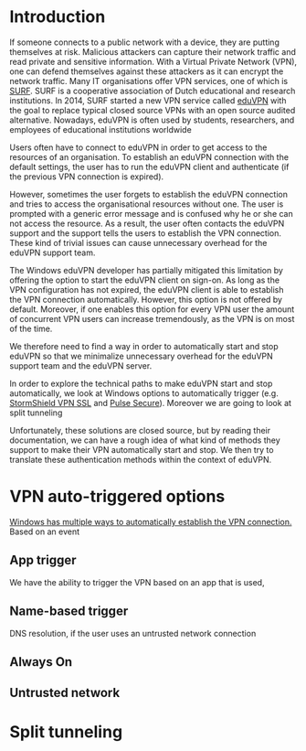 # Introduction
If someone connects to a public network with a device, they are putting themselves at risk. Malicious attackers can capture their network traffic and read private and sensitive information. With a Virtual Private Network (VPN), one can defend themselves against these attackers as it can encrypt the network traffic. Many IT organisations offer VPN services, one of which is [SURF](https://www.surf.nl/en/about-surf). SURF is a cooperative association of Dutch educational and research institutions. In 2014, SURF started a new VPN service called [eduVPN](https://www.surf.nl/en/eduvpn/about-eduvpn?dst=n1173) with the goal to replace typical closed source VPNs with an open source audited alternative. Nowadays, eduVPN is often used by students, researchers, and employees of educational institutions worldwide

Users often have to connect to eduVPN in order to get access to the resources of an organisation. To establish an eduVPN connection with the default settings, the user has to run the eduVPN client and authenticate (if the previous VPN connection is expired). 

However, sometimes the user forgets to establish the eduVPN connection and tries to access the organisational resources without one. The user is prompted with a generic error message and is confused why he or she can not access the resource. As a result, the user often contacts the eduVPN support and the support tells the users to establish the VPN connection. These kind of trivial issues can cause unnecessary overhead for the eduVPN support team.  

The Windows eduVPN developer has partially mitigated this limitation by offering the option to start the eduVPN client on sign-on. As long as the VPN configuration has not expired, the eduVPN client is able to establish the VPN connection automatically. However, this option is not offered by default. Moreover, if one enables this option for every VPN user the amount of concurrent VPN users can increase tremendously, as the VPN is on most of the time.

We therefore need to find a way in order to automatically start and stop eduVPN so that we minimalize unnecessary overhead for the eduVPN support team and the eduVPN server. 

In order to explore the technical paths to make eduVPN start and stop automatically, we look at Windows options to automatically trigger   (e.g. [StormShield VPN SSL](https://vpn.stormshield.eu/) and [Pulse Secure](https://www.pulsesecure.net/products/remote-access-overview)). Moreover we are going to look at split tunneling


Unfortunately, these solutions are closed source, but by reading their documentation, we can have a rough idea of what kind of methods they support to make their VPN automatically start and stop. We then try to translate these authentication methods within the context of eduVPN.

# VPN auto-triggered options
[Windows has multiple ways to automatically establish the VPN connection.](https://docs.microsoft.com/en-us/windows/security/identity-protection/vpn/vpn-auto-trigger-profile) 
Based on an event 
## App trigger
We have the ability to trigger the VPN based on an app that is used, 


## Name-based trigger
DNS resolution, if the user uses an untrusted network connection

## Always On

## Untrusted network

# Split tunneling

